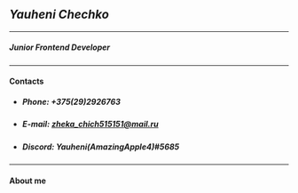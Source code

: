 ## ***Yauheni Chechko***
---
##### Junior Frontend Developer
---
#### Contacts
* ##### *Phone:* +375(29)2926763
* ##### *E-mail:* zheka_chich515151@mail.ru
* ##### *Discord:* Yauheni(AmazingApple4)#5685
---
#### About me 


